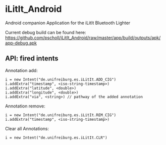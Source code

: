 iLitIt_Android
==============

Android companion Application for the iLitIt Bluetooth Lighter

Current debug build can be found here: https://github.com/pscholl/iLitIt_Android/raw/master/app/build/outputs/apk/app-debug.apk

## API: fired intents

Annotation add:

    i = new Intent("de.unifreiburg.es.iLitIt.ADD_CIG")
    i.addExtra("timestamp", <iso-string-timestamp>)
    i.addExtra("latitude", <double>)
    i.addExtra("longitude", <double>)
    i.addExtra("via", <string>) // pathway of the added annotation

Annotation remove:

    i = new Intent("de.unifreiburg.es.iLitIt.REM_CIG")
    i.addExtra("timestamp", <iso-string-timestamp>)

Clear all Annotations:

    i = new Intent("de.unifreiburg.es.iLitIt.CLR")


